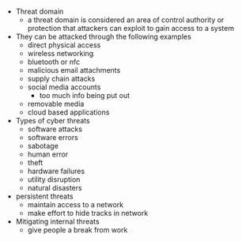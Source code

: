 * Threat domain
	* a threat domain is considered an area of control authority or protection that attackers can exploit to gain access to a system
* They can be attacked through the following examples
	* direct physical access
	* wireless networking
	* bluetooth or nfc
	* malicious email attachments
	* supply chain attacks
	* social media accounts
		* too much info being put out
	* removable media
	* cloud based applications
* Types of cyber threats
	* software attacks
	* software errors
	* sabotage
	* human error
	* theft
	* hardware failures 
	* utility disruption
	* natural disasters
* persistent threats
	* maintain access to a network
	* make effort to hide tracks in network
* Mitigating internal threats
	* give people a break from work